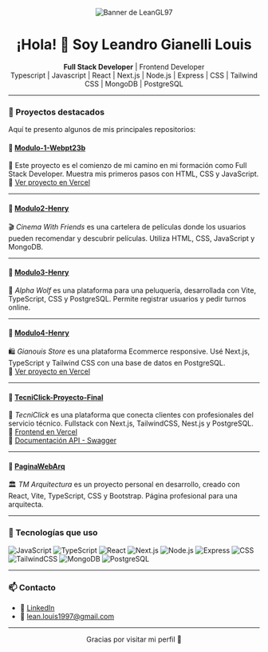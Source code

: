 <p align="center">
  <img src="https://i.imgur.com/fGOlF73.jpg" alt="Banner de LeanGL97" />
</p>

<h1 align="center">¡Hola! 👋 Soy Leandro Gianelli Louis</h1>

<p align="center">
  <b>Full Stack Developer</b> | Frontend Developer  
  <br>
  Typescript | Javascript | React | Next.js | Node.js | Express | CSS | Tailwind CSS | MongoDB | PostgreSQL
</p>

---

### 🚀 Proyectos destacados

Aquí te presento algunos de mis principales repositorios:

#### 📌 [Modulo-1-Webpt23b](https://github.com/LeanGL97/Modulo-1-Webpt23b)  
🌱 Este proyecto es el comienzo de mi camino en mi formación como Full Stack Developer. Muestra mis primeros pasos con HTML, CSS y JavaScript.  
🔗 [Ver proyecto en Vercel](https://modulo-1-henry.vercel.app/)

---

#### 📌 [Modulo2-Henry](https://github.com/LeanGL97/Modulo2-Henry)  
🎬 *Cinema With Friends* es una cartelera de películas donde los usuarios pueden recomendar y descubrir películas. Utiliza HTML, CSS, JavaScript y MongoDB.

---

#### 📌 [Modulo3-Henry](https://github.com/LeanGL97/Modulo3-Henry)  
💈 *Alpha Wolf* es una plataforma para una peluquería, desarrollada con Vite, TypeScript, CSS y PostgreSQL. Permite registrar usuarios y pedir turnos online.

---

#### 📌 [Modulo4-Henry](https://github.com/LeanGL97/Modulo4-Henry)  
🛍️ *Gianouis Store* es una plataforma Ecommerce responsive. Usé Next.js, TypeScript y Tailwind CSS con una base de datos en PostgreSQL.  
🔗 [Ver proyecto en Vercel](https://front-test-m4.vercel.app)

---

#### 📌 [TecniClick-Proyecto-Final](https://github.com/LeanGL97/TecniClick-Proyecto-Final)  
🔧 *TecniClick* es una plataforma que conecta clientes con profesionales del servicio técnico. Fullstack con Next.js, TailwindCSS, Nest.js y PostgreSQL.  
🔗 [Frontend en Vercel](https://tecniclickfrontend.vercel.app/)  
📘 [Documentación API - Swagger](https://tecniclick-backend.onrender.com/api#/)

---

#### 📌 [PaginaWebArq](https://github.com/LeanGL97/PaginaWebArq)  
🏛️ *TM Arquitectura* es un proyecto personal en desarrollo, creado con React, Vite, TypeScript, CSS y Bootstrap. Página profesional para una arquitecta.

---

### 🧰 Tecnologías que uso

![JavaScript](https://img.shields.io/badge/-JavaScript-black?style=flat-square&logo=javascript)
![TypeScript](https://img.shields.io/badge/-TypeScript-3178C6?style=flat-square&logo=typescript&logoColor=white)
![React](https://img.shields.io/badge/-React-61DAFB?style=flat-square&logo=react&logoColor=black)
![Next.js](https://img.shields.io/badge/-Next.js-black?style=flat-square&logo=next.js)
![Node.js](https://img.shields.io/badge/-Node.js-339933?style=flat-square&logo=node.js&logoColor=white)
![Express](https://img.shields.io/badge/-Express-black?style=flat-square&logo=express)
![CSS](https://img.shields.io/badge/-CSS3-1572B6?style=flat-square&logo=css3)
![TailwindCSS](https://img.shields.io/badge/-TailwindCSS-38B2AC?style=flat-square&logo=tailwind-css)
![MongoDB](https://img.shields.io/badge/-MongoDB-47A248?style=flat-square&logo=mongodb&logoColor=white)
![PostgreSQL](https://img.shields.io/badge/-PostgreSQL-336791?style=flat-square&logo=postgresql&logoColor=white)

---

### 📫 Contacto

- 💼 [LinkedIn](https://www.linkedin.com/in/leandro-gianelli/)
- 📧 lean.louis1997@gmail.com

---

<p align="center">
  Gracias por visitar mi perfil 🙌
</p>
